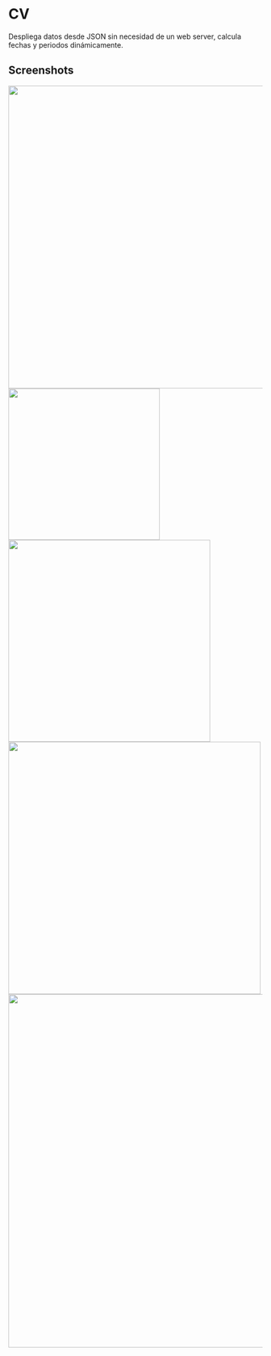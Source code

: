 # CV

Despliega datos desde JSON sin necesidad de un web server, calcula fechas y periodos dinámicamente.

## Screenshots

<div>
  <img src="https://user-images.githubusercontent.com/23427095/121272805-793dc500-c88c-11eb-8851-0439db071c8d.png" alt=""	title="Estructura de interfaz" width="600px" height="auto"/>
  <img src="https://user-images.githubusercontent.com/23427095/121272819-822e9680-c88c-11eb-850b-271bc0d9cd4e.png" alt=""	title="Estilos CSS" width="300px" height="auto"/>
  <img src="https://user-images.githubusercontent.com/23427095/121272962-cf126d00-c88c-11eb-8ed6-a37bf041d5bf.png" alt=""	title="Estructura HTML" width="400px" height="auto"/>
  <img src="https://user-images.githubusercontent.com/23427095/121274197-a17af300-c88f-11eb-913e-04e66ec0e48d.png" alt=""	title="Datos JSON" width="500px" height="auto"/> 
  <img src="https://user-images.githubusercontent.com/23427095/121273231-624ba280-c88d-11eb-8f32-12feb64b5621.png" alt=""	title="Método de Javascript" width="700px" height="auto"/>
</div>

